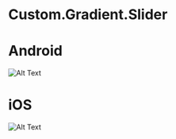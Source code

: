 # Custom.Gradient.Slider

# Android
![Alt Text](https://i.ibb.co/whB6ZnR/android-gradient-slider.png)

# iOS
![Alt Text](https://i.ibb.co/Nm99868/ios-gradient-slider.png)

